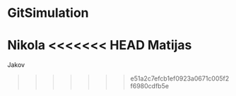 # GitSimulation
Nikola
<<<<<<< HEAD
Matijas
=======
Jakov
>>>>>>> e51a2c7efcb1ef0923a0671c005f2f6980cdfb5e
